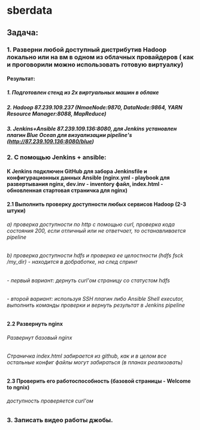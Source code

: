 # sberdata

## Задача:

### 1. Разверни любой доступный дистрибутив Hadoop локально или на вм в одном из облачных провайдеров ( как и проговорили можно использовать готовую виртуалку)
#### Результат:
##### 1. Подготовлен стенд из 2х виртуальных машин в облаке
##### 2. Hadoop 87.239.109.237 (NmaeNode:9870, DataNode:9864, YARN Resource Manager:8088, MapReduce)
##### 3. Jenkins+Ansible 87.239.109.136:8080, для Jenkins установлен плагин Blue Ocean для визуализации pipeline's (http://87.239.109.136:8080/blue)

### 2. C помощью Jenkins + ansible:
#### К Jenkins подключен GitHub для забора Jenkinsfile и конфигурационных данных Ansible (nginx.yml - playbook для развертывания nginx, dev.inv - inventory файл, index.html - обновленная стартовая страничка для nginx)

#### 2.1 Выполнить проверку доступности любых сервисов Hadoop (2-3 штуки)
###### a) проверка доступности по http с помощью curl, проверка кода состояния 200, если отличный или не ответчает, то останавливается pipeline
###### b) проверка доступности hdfs и проверка ее целостности (hdfs fsck /my_dir) - находится в добработке, на след спринт
###### - первый вариант: дернуть curl'ом страницу со статустом hdfs
###### - второй вариант: используя SSH плагин либо Ansible Shell executor, выполнить команды проверки и вернуть результат в Jenkins pipeline
#### 2.2 Развернуть nginx
###### Развернут базовый nginx
###### Страничка index.html забирается из github, как и в целом все остальные конфиг файлы могут забираться (в планах реализовать)
#### 2.3 Проверить его работоспособность (базовой страницы - Welcome to ngnix)
###### доступность проверяется curl'ом

### 3. Записать видео работы джобы.




